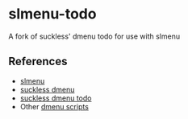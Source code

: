# slmenu-todo
A fork of suckless' dmenu todo for use with slmenu

## References
* [slmenu][0]
* [suckless dmenu][1]
* [suckless dmenu todo][2]
* Other [dmenu scripts][3]

[0]: https://github.com/joshaw/slmenu
[1]: https://tools.suckless.org/dmenu/
[2]: https://tools.suckless.org/dmenu/scripts/todo
[3]: https://tools.suckless.org/dmenu/scripts/

